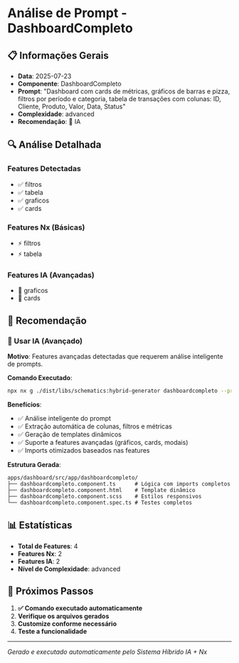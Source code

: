 # Análise de Prompt - DashboardCompleto

## 📋 Informações Gerais

- **Data**: 2025-07-23
- **Componente**: DashboardCompleto
- **Prompt**: "Dashboard com cards de métricas, gráficos de barras e pizza, filtros por período e categoria, tabela de transações com colunas: ID, Cliente, Produto, Valor, Data, Status"
- **Complexidade**: advanced
- **Recomendação**: 🤖 IA

## 🔍 Análise Detalhada

### Features Detectadas
- ✅ filtros
- ✅ tabela
- ✅ graficos
- ✅ cards

### Features Nx (Básicas)
- ⚡ filtros
- ⚡ tabela

### Features IA (Avançadas)
- 🤖 graficos
- 🤖 cards

## 🎯 Recomendação

### 🤖 Usar IA (Avançado)

**Motivo**: Features avançadas detectadas que requerem análise inteligente de prompts.

**Comando Executado**:
```bash
npx nx g ./dist/libs/schematics:hybrid-generator dashboardcompleto --prompt="Dashboard com cards de métricas, gráficos de barras e pizza, filtros por período e categoria, tabela de transações com colunas: ID, Cliente, Produto, Valor, Data, Status" --forceAI=true
```

**Benefícios**:
- ✅ Análise inteligente do prompt
- ✅ Extração automática de colunas, filtros e métricas
- ✅ Geração de templates dinâmicos
- ✅ Suporte a features avançadas (gráficos, cards, modais)
- ✅ Imports otimizados baseados nas features

**Estrutura Gerada**:
```
apps/dashboard/src/app/dashboardcompleto/
├── dashboardcompleto.component.ts      # Lógica com imports completos
├── dashboardcompleto.component.html    # Template dinâmico
├── dashboardcompleto.component.scss    # Estilos responsivos
└── dashboardcompleto.component.spec.ts # Testes completos
```

## 📊 Estatísticas

- **Total de Features**: 4
- **Features Nx**: 2
- **Features IA**: 2
- **Nível de Complexidade**: advanced

## 🎯 Próximos Passos

1. **✅ Comando executado automaticamente**
2. **Verifique os arquivos gerados**
3. **Customize conforme necessário**
4. **Teste a funcionalidade**

---

*Gerado e executado automaticamente pelo Sistema Híbrido IA + Nx*
